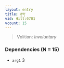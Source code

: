 ```yaml
---
layout: entry
title: རྟག་
vid: Hill:0701
vcount: 15
---
```

> 
> Volition: _Involuntary_


### Dependencies (N = 15)
* `arg1` 3
